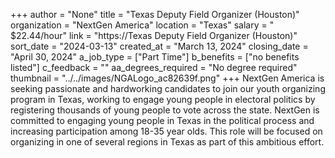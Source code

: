 +++
author = "None"
title = "Texas Deputy Field Organizer (Houston)"
organization = "NextGen America"
location = "Texas"
salary = " $22.44/hour"
link = "https://Texas Deputy Field Organizer (Houston)"
sort_date = "2024-03-13"
created_at = "March 13, 2024"
closing_date = "April 30, 2024"
a_job_type = ["Part Time"]
b_benefits = ["no benefits listed"]
c_feedback = ""
aa_degrees_required = "No degree required"
thumbnail = "../../images/NGALogo_ac82639f.png"
+++
NextGen America is seeking passionate and hardworking candidates to join our youth organizing program in Texas, working to engage young people in electoral politics by registering thousands of young people to vote across the state. NextGen is committed to engaging young people in Texas in the political process and increasing participation among 18-35 year olds. This role will be focused on organizing in one of several regions in Texas as part of this ambitious effort. 